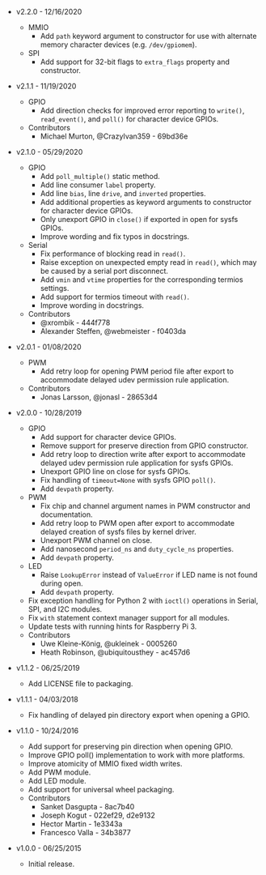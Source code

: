 * v2.2.0 - 12/16/2020
    * MMIO
        * Add `path` keyword argument to constructor for use with alternate
          memory character devices (e.g. `/dev/gpiomem`).
    * SPI
        * Add support for 32-bit flags to `extra_flags` property and
          constructor.

* v2.1.1 - 11/19/2020
    * GPIO
        * Add direction checks for improved error reporting to `write()`,
          `read_event()`, and `poll()` for character device GPIOs.
    * Contributors
        * Michael Murton, @CrazyIvan359 - 69bd36e

* v2.1.0 - 05/29/2020
    * GPIO
        * Add `poll_multiple()` static method.
        * Add line consumer `label` property.
        * Add line `bias`, line `drive`, and `inverted` properties.
        * Add additional properties as keyword arguments to constructor for
          character device GPIOs.
        * Only unexport GPIO in `close()` if exported in open for sysfs GPIOs.
        * Improve wording and fix typos in docstrings.
    * Serial
        * Fix performance of blocking read in `read()`.
        * Raise exception on unexpected empty read in `read()`, which may be
          caused by a serial port disconnect.
        * Add `vmin` and `vtime` properties for the corresponding termios
          settings.
        * Add support for termios timeout with `read()`.
        * Improve wording in docstrings.
    * Contributors
        * @xrombik - 444f778
        * Alexander Steffen, @webmeister - f0403da

* v2.0.1 - 01/08/2020
    * PWM
        * Add retry loop for opening PWM period file after export to
          accommodate delayed udev permission rule application.
    * Contributors
        * Jonas Larsson, @jonasl - 28653d4

* v2.0.0 - 10/28/2019
    * GPIO
        * Add support for character device GPIOs.
        * Remove support for preserve direction from GPIO constructor.
        * Add retry loop to direction write after export to accommodate delayed
          udev permission rule application for sysfs GPIOs.
        * Unexport GPIO line on close for sysfs GPIOs.
        * Fix handling of `timeout=None` with sysfs GPIO `poll()`.
        * Add `devpath` property.
    * PWM
        * Fix chip and channel argument names in PWM constructor and
          documentation.
        * Add retry loop to PWM open after export to accommodate delayed
          creation of sysfs files by kernel driver.
        * Unexport PWM channel on close.
        * Add nanosecond `period_ns` and `duty_cycle_ns` properties.
        * Add `devpath` property.
    * LED
        * Raise `LookupError` instead of `ValueError` if LED name is not found
          during open.
        * Add `devpath` property.
    * Fix exception handling for Python 2 with `ioctl()` operations in Serial,
      SPI, and I2C modules.
    * Fix `with` statement context manager support for all modules.
    * Update tests with running hints for Raspberry Pi 3.
    * Contributors
        * Uwe Kleine-König, @ukleinek - 0005260
        * Heath Robinson, @ubiquitousthey - ac457d6

* v1.1.2 - 06/25/2019
    * Add LICENSE file to packaging.

* v1.1.1 - 04/03/2018
    * Fix handling of delayed pin directory export when opening a GPIO.

* v1.1.0 - 10/24/2016
    * Add support for preserving pin direction when opening GPIO.
    * Improve GPIO poll() implementation to work with more platforms.
    * Improve atomicity of MMIO fixed width writes.
    * Add PWM module.
    * Add LED module.
    * Add support for universal wheel packaging.
    * Contributors
        * Sanket Dasgupta - 8ac7b40
        * Joseph Kogut - 022ef29, d2e9132
        * Hector Martin - 1e3343a
        * Francesco Valla - 34b3877

* v1.0.0 - 06/25/2015
    * Initial release.
